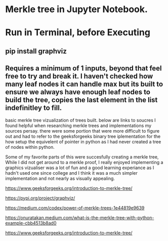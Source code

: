 # Merkle tree in Jupyter Notebook.
# Run in Terminal, before Executing 
## pip install graphviz
## Requires a minimum of 1 inputs, beyond that feel free to try and break it. I haven't checked how many leaf nodes it can handle max but its built to ensure we always have enough leaf nodes to build the tree, copies the last element in the list indefinitley to fill.
basic merkle tree
vizualization of trees built.
below are links to soucres I found helpful when researching merkle trees and implementations
my sources persay. there were some portion that were more difficult to figure out and had to refer to the geeksforgeeks binary tree iplementation for the how setup the equivelent of pointer in python as I had never created a tree of nodes within python.

Some of my favorite parts of this were succesfully creating a merkle tree, While I did not get around to a merkle proof, I really enjoyed implementing a graphics vizualiser was a lot of fun and a good learning experiance as I hadn't used one since college and I think it was a much simpler implementation and not nearly as visually appealing.

https://www.geeksforgeeks.org/introduction-to-merkle-tree/ 

https://pypi.org/project/graphviz/

https://medium.com/codex/power-of-merkle-trees-1e44819e9639

https://onuratakan.medium.com/what-is-the-merkle-tree-with-python-example-cbb4513b8ad0

https://www.geeksforgeeks.org/introduction-to-merkle-tree/
